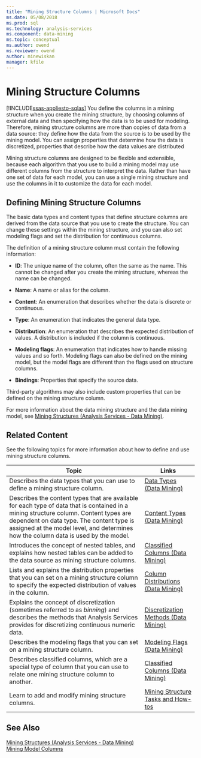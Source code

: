 ```yaml
---
title: "Mining Structure Columns | Microsoft Docs"
ms.date: 05/08/2018
ms.prod: sql
ms.technology: analysis-services
ms.component: data-mining
ms.topic: conceptual
ms.author: owend
ms.reviewer: owend
author: minewiskan
manager: kfile
---
```

# Mining Structure Columns
[!INCLUDE[ssas-appliesto-sqlas](../../includes/ssas-appliesto-sqlas.md)]
  You define the columns in a mining structure when you create the mining structure, by choosing columns of external data and then specifying how the data is to be used for modeling. Therefore, mining structure columns are more than copies of data from a data source: they define how the data from the source is to be used by the mining model. You can assign properties that determine how the data is discretized, properties that describe how the data values are distributed  
  
 Mining structure columns are designed to be flexible and extensible, because each algorithm that you use to build a mining model may use different columns from the structure to interpret the data. Rather than have one set of data for each model, you can use a single mining structure and use the columns in it to customize the data for each model.  
  
## Defining Mining Structure Columns  
 The basic data types and content types that define structure columns are derived from the data source that you use to create the structure. You can change these settings within the mining structure, and you can also set modeling flags and set the distribution for continuous columns.  
  
 The definition of a mining structure column must contain the following information:  
  
-   **ID**: The unique name of the column, often the same as the name. This cannot be changed after you create the mining structure, whereas the name can be changed.  
  
-   **Name**: A name or alias for the column.  
  
-   **Content**: An enumeration that describes whether the data is discrete or continuous.  
  
-   **Type**: An enumeration that indicates the general data type.  
  
-   **Distribution**: An enumeration that describes the expected distribution of values. A distribution is included if the column is continuous.  
  
-   **Modeling flags**: An enumeration that indicates how to handle missing values and so forth. Modeling flags can also be defined on the mining model, but the model flags are different than the flags used on structure columns.  
  
-   **Bindings**: Properties that specify the source data.  
  
 Third-party algorithms may also include custom properties that can be defined on the mining structure column.  
  
 For more information about the data mining structure and the data mining model, see [Mining Structures &#40;Analysis Services - Data Mining&#41;](../../analysis-services/data-mining/mining-structures-analysis-services-data-mining.md).  
  
## Related Content  
 See the following topics for more information about how to define and use mining structure columns.  
  
|Topic|Links|  
|-----------|-----------|  
|Describes the data types that you can use to define a mining structure column.|[Data Types &#40;Data Mining&#41;](../../analysis-services/data-mining/data-types-data-mining.md)|  
|Describes the content types that are available for each type of data that is contained in a mining structure column. Content types are dependent on data type. The content type is assigned at the model level, and determines how the column data is used by the model.|[Content Types &#40;Data Mining&#41;](../../analysis-services/data-mining/content-types-data-mining.md)|  
|Introduces the concept of nested tables, and explains how nested tables can be added to the data source as mining structure columns.|[Classified Columns &#40;Data Mining&#41;](../../analysis-services/data-mining/classified-columns-data-mining.md)|  
|Lists and explains the distribution properties that you can set on a mining structure column to specify the expected distribution of values in the column.|[Column Distributions &#40;Data Mining&#41;](../../analysis-services/data-mining/column-distributions-data-mining.md)|  
|Explains the concept of discretization (sometimes referred to as *binning*) and describes the methods that Analysis Services provides for discretizing continuous numeric data.|[Discretization Methods &#40;Data Mining&#41;](../../analysis-services/data-mining/discretization-methods-data-mining.md)|  
|Describes the modeling flags that you can set on a mining structure column.|[Modeling Flags &#40;Data Mining&#41;](../../analysis-services/data-mining/modeling-flags-data-mining.md)|  
|Describes classified columns, which are a special type of column that you can use to relate one mining structure column to another.|[Classified Columns &#40;Data Mining&#41;](../../analysis-services/data-mining/classified-columns-data-mining.md)|  
|Learn to add and modify mining structure columns.|[Mining Structure Tasks and How-tos](../../analysis-services/data-mining/mining-structure-tasks-and-how-tos.md)|  
  
## See Also  
 [Mining Structures &#40;Analysis Services - Data Mining&#41;](../../analysis-services/data-mining/mining-structures-analysis-services-data-mining.md)   
 [Mining Model Columns](../../analysis-services/data-mining/mining-model-columns.md)  
  
  
